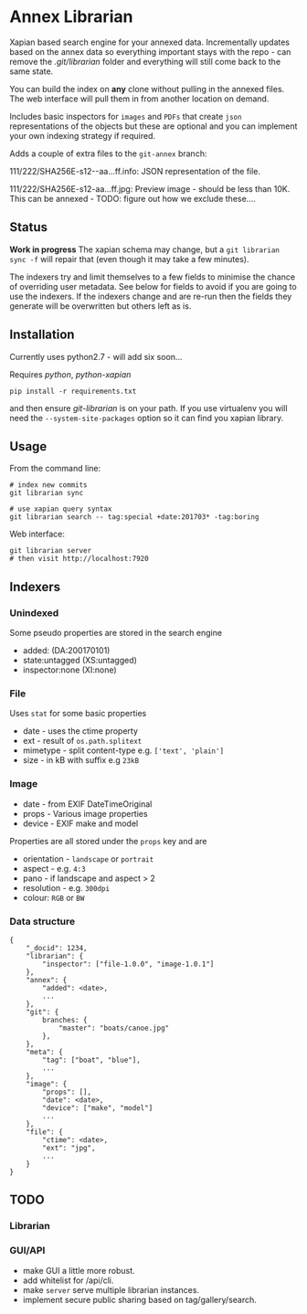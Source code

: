 # Annex Librarian #

Xapian based search engine for your annexed data.  Incrementally updates based on
the annex data so everything important stays with the repo - can remove the _.git/librarian_
folder and everything will still come back to the same state.

You can build the index on __any__ clone without pulling in the annexed files.  The web interface will
pull them in from another location on demand.

Includes basic inspectors for `images` and `PDFs` that create `json` representations of the objects but
these are optional and you can implement your own indexing strategy if required.

Adds a couple of extra files to the `git-annex` branch:

111/222/SHA256E-s12--aa...ff.info: JSON representation of the file.

111/222/SHA256E-s12-aa...ff.jpg: Preview image - should be less than 10K.  This can be annexed - TODO: figure 
out how we exclude these....

## Status ##
**Work in progress** The xapian schema may change, but a `git librarian sync -f` will repair that
(even though it may take a few minutes).

The indexers try and limit themselves to a few fields to minimise the chance of overriding user metadata.
See below for fields to avoid if you are going to use the indexers.  If the indexers change and are re-run 
then the fields they generate will be overwritten but others left as is.

## Installation ##
Currently uses python2.7 - will add six soon...

Requires _python_, _python-xapian_

	pip install -r requirements.txt

and then ensure _git-librarian_ is on your path.  If you use virtualenv you will need the `--system-site-packages`
option so it can find you xapian library.

## Usage ##

From the command line:

	# index new commits
	git librarian sync

	# use xapian query syntax
	git librarian search -- tag:special +date:201703* -tag:boring

Web interface:

	git librarian server
	# then visit http://localhost:7920

## Indexers ##

### Unindexed ###
Some pseudo properties are stored in the search engine

* added:<first commit date> (DA:200170101)
* state:untagged (XS:untagged)
* inspector:none (XI:none)

### File ###
Uses `stat` for some basic properties

* date - uses the ctime property
* ext - result of `os.path.splitext`
* mimetype - split content-type e.g. `['text', 'plain']`
* size - in kB with suffix e.g `23kB`

### Image ###

* date - from EXIF DateTimeOriginal
* props - Various image properties
* device - EXIF make and model

Properties are all stored under the `props` key and are

* orientation - `landscape` or `portrait`
* aspect - e.g. `4:3`
* pano - if landscape and aspect > 2
* resolution - e.g. `300dpi`
* colour: `RGB` or `BW`

### Data structure

	{
		"_docid": 1234,
		"librarian": {
			"inspector": ["file-1.0.0", "image-1.0.1"]
		},
		"annex": {
			"added": <date>,
			...	
		},
		"git": {
			branches: {
				"master": "boats/canoe.jpg"
			},
		},
		"meta": {
			"tag": ["boat", "blue"],
			...
		},
		"image": {
			"props": [],
			"date": <date>,
			"device": ["make", "model"]
			...
		},
		"file": {
			"ctime": <date>,
			"ext": "jpg",
			...	
		}
	}

## TODO ##

### Librarian ###

### GUI/API ###

* make GUI a little more robust.
* add whitelist for /api/cli.
* make `server` serve multiple librarian instances.
* implement secure public sharing based on tag/gallery/search.
